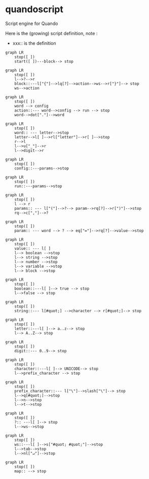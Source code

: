# quandoscript
Script engine for Quando

Here is the (growing) script definition, note :

- xxx:: is the definition

```mermaid
graph LR
    stop([ ])
    start([ ])---block--> stop
```

```mermaid
graph LR
    stop([ ])
    l-->?-->r
    block::---l["{"]-->lq[?]-->action-->ws-->r["}"]--> stop
    ws-->action
```

```mermaid
graph LR
    stop([ ])
    word --> config
    action::--- word-->config --> run --> stop
    word-->dot["."]-->word
```

```mermaid
graph LR
    stop([ ])
    word:: --- letter-->stop
    letter-->l[ ]-->rl["letter"]-->r[ ]-->stop
    r-->l
    l-->u["_"]-->r
    l-->digit-->r
```

```mermaid
graph LR
    stop([ ])
    config::---params-->stop
```

```mermaid
graph LR
    stop([ ])
    run::---params-->stop
```

```mermaid
graph LR
    stop([ ])
    l --> r
    params:: --- l["("]-->?--> param-->rq[?]-->r[")"]-->stop
    rq-->c[","]-->?
```

```mermaid
graph LR
    stop([ ])
    param:: --- word --> ? --> eq["="]-->rq[?]-->value-->stop
```

```mermaid
graph LR
    stop([ ])
    value:: --- l[ ]
    l--> boolean -->stop
    l--> string -->stop
    l--> number -->stop
    l--> variable -->stop
    l--> block -->stop
```

```mermaid
graph LR
    stop([ ])
    boolean::---l[ ]--> true --> stop
    l-->false --> stop
```

```mermaid
graph LR
    stop([ ])
    string::--- l[#quot;] -->character --> r[#quot;]--> stop
```

```mermaid
graph LR
    stop([ ])
    letter::---l[ ]--> a..z--> stop
    l--> A..Z--> stop
```

```mermaid
graph LR
    stop([ ])
    digit::--- 0..9--> stop
```

```mermaid
graph LR
    stop([ ])
    character::---l[ ]--> UNICODE--> stop
    l-->prefix_character --> stop
```

```mermaid
graph LR
    stop([ ])
    prefix_character::--- l["\"]-->slash["\"]--> stop
    l-->q[#quot;]-->stop
    l-->n-->stop
    l-->t-->stop
```

```mermaid
graph LR
    stop([ ])
    ?:: ---l[ ]--> stop
    l-->ws-->stop
```

```mermaid
graph LR
    stop([ ])
    ws::---l[ ]-->s["#quot; #quot;"]-->stop
    l-->tab-->stop
    l-->nl["↵"]-->stop
```

```mermaid
graph LR
    stop([ ])
    map:: --> stop
```
